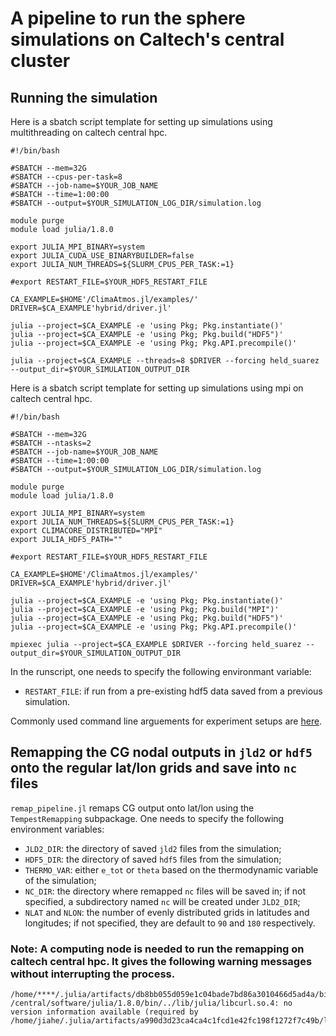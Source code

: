 # A pipeline to run the sphere simulations on Caltech's central cluster

## Running the simulation

Here is a sbatch script template for setting up simulations using multithreading on caltech central hpc.
```
#!/bin/bash

#SBATCH --mem=32G
#SBATCH --cpus-per-task=8
#SBATCH --job-name=$YOUR_JOB_NAME
#SBATCH --time=1:00:00
#SBATCH --output=$YOUR_SIMULATION_LOG_DIR/simulation.log

module purge
module load julia/1.8.0

export JULIA_MPI_BINARY=system
export JULIA_CUDA_USE_BINARYBUILDER=false
export JULIA_NUM_THREADS=${SLURM_CPUS_PER_TASK:=1}

#export RESTART_FILE=$YOUR_HDF5_RESTART_FILE

CA_EXAMPLE=$HOME'/ClimaAtmos.jl/examples/'
DRIVER=$CA_EXAMPLE'hybrid/driver.jl'

julia --project=$CA_EXAMPLE -e 'using Pkg; Pkg.instantiate()'
julia --project=$CA_EXAMPLE -e 'using Pkg; Pkg.build("HDF5")'
julia --project=$CA_EXAMPLE -e 'using Pkg; Pkg.API.precompile()'

julia --project=$CA_EXAMPLE --threads=8 $DRIVER --forcing held_suarez --output_dir=$YOUR_SIMULATION_OUTPUT_DIR

```

Here is a sbatch script template for setting up simulations using mpi on caltech central hpc.
```
#!/bin/bash

#SBATCH --mem=32G
#SBATCH --ntasks=2
#SBATCH --job-name=$YOUR_JOB_NAME
#SBATCH --time=1:00:00
#SBATCH --output=$YOUR_SIMULATION_LOG_DIR/simulation.log

module purge
module load julia/1.8.0

export JULIA_MPI_BINARY=system
export JULIA_NUM_THREADS=${SLURM_CPUS_PER_TASK:=1}
export CLIMACORE_DISTRIBUTED="MPI"
export JULIA_HDF5_PATH=""

#export RESTART_FILE=$YOUR_HDF5_RESTART_FILE

CA_EXAMPLE=$HOME'/ClimaAtmos.jl/examples/'
DRIVER=$CA_EXAMPLE'hybrid/driver.jl'

julia --project=$CA_EXAMPLE -e 'using Pkg; Pkg.instantiate()'
julia --project=$CA_EXAMPLE -e 'using Pkg; Pkg.build("MPI")'
julia --project=$CA_EXAMPLE -e 'using Pkg; Pkg.build("HDF5")'
julia --project=$CA_EXAMPLE -e 'using Pkg; Pkg.API.precompile()'

mpiexec julia --project=$CA_EXAMPLE $DRIVER --forcing held_suarez --output_dir=$YOUR_SIMULATION_OUTPUT_DIR

```

In the runscript, one needs to specify the following environmant variable:
* `RESTART_FILE`: if run from a pre-existing hdf5 data saved from a previous simulation.

Commonly used command line arguements for experiment setups are [here](https://clima.github.io/ClimaAtmos.jl/dev/cl_args/).



## Remapping the CG nodal outputs in `jld2` or `hdf5` onto the regular lat/lon grids and save into `nc` files

`remap_pipeline.jl` remaps CG output onto lat/lon using the `TempestRemapping` subpackage. One needs to specify the following environment variables:
* `JLD2_DIR`: the directory of saved `jld2` files from the simulation;
* `HDF5_DIR`: the directory of saved `hdf5` files from the simulation;
* `THERMO_VAR`: either `e_tot` or `theta` based on the thermodynamic variable of the simulation;
* `NC_DIR`: the directory where remapped `nc` files will be saved in; if not specified, a subdirectory named `nc` will be created under `JLD2_DIR`;
* `NLAT` and `NLON`: the number of evenly distributed grids in latitudes and longitudes; if not specified, they are default to `90` and `180` respectively.

### Note: A computing node is needed to run the remapping on caltech central hpc. It gives the following warning messages without interrupting the process.
```
/home/****/.julia/artifacts/db8bb055d059e1c04bade7bd86a3010466d5ad4a/bin/ApplyOfflineMap: /central/software/julia/1.8.0/bin/../lib/julia/libcurl.so.4: no version information available (required by /home/jiahe/.julia/artifacts/a990d3d23ca4ca4c1fcd1e42fc198f1272f7c49b/lib/libnetcdf.so.18)
```

